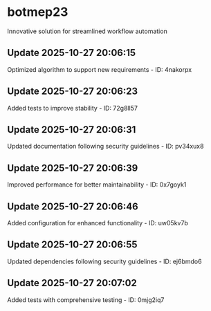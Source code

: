 # botmep23
Innovative solution for streamlined workflow automation

## Update 2025-10-27 20:06:15
Optimized algorithm to support new requirements - ID: 4nakorpx


## Update 2025-10-27 20:06:23
Added tests to improve stability - ID: 72g8ll57


## Update 2025-10-27 20:06:31
Updated documentation following security guidelines - ID: pv34xux8


## Update 2025-10-27 20:06:39
Improved performance for better maintainability - ID: 0x7goyk1


## Update 2025-10-27 20:06:46
Added configuration for enhanced functionality - ID: uw05kv7b


## Update 2025-10-27 20:06:55
Updated dependencies following security guidelines - ID: ej6bmdo6


## Update 2025-10-27 20:07:02
Added tests with comprehensive testing - ID: 0mjg2iq7

